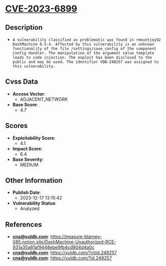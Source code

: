 
# [CVE-2023-6899](https://cve.mitre.org/cgi-bin/cvename.cgi?name=CVE-2023-6899)

## Description

- `A vulnerability classified as problematic was found in rmountjoy92 DashMachine 0.5-4. Affected by this vulnerability is an unknown functionality of the file /settings/save_config of the component Config Handler. The manipulation of the argument value_template leads to code injection. The exploit has been disclosed to the public and may be used. The identifier VDB-248257 was assigned to this vulnerability.`

## Cvss Data

- **Access Vector**:
  - ADJACENT_NETWORK
- **Base Score**:
  - 4.7

## Scores

- **Exploitability Score**:
  - 4.1
- **Impact Score**:
  - 6.4
- **Base Severity**:
  - MEDIUM

## Other Information

- **Publish Date**:
  - 2023-12-17 13:15:42
- **Vulnerability Status**:
  - Analyzed

## References

- **cna@vuldb.com**: https://treasure-blarney-085.notion.site/DashMachine-Unauthorized-RCE-931a35a81af9448ebe9fb4cd904d4a0c
- **cna@vuldb.com**: https://vuldb.com/?ctiid.248257
- **cna@vuldb.com**: https://vuldb.com/?id.248257

